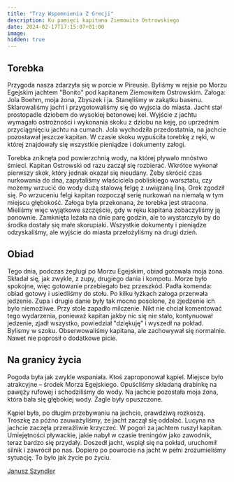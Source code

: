 ```yaml
---
title: "Trzy Wspomnienia Z Grecji"
description: Ku pamięci kapitana Ziemowita Ostrowskiego
date: 2024-02-17T17:15:07+01:00
image: 
hidden: true
---
```


## Torebka

Przygoda nasza zdarzyła się w porcie w Pireusie. Byliśmy w rejsie po Morzu Egejskim jachtem "Bonito" pod kapitanem Ziemowitem Ostrowskim. Załoga: Jola Boehm, moja żona, Zbyszek i ja. Stanęliśmy w zakątku basenu. Sklarowaliśmy jacht i przygotowaliśmy się do wyjscia do miasta. Jacht stał prostopadle dziobem do wysokiej betonowej kei. Wyjście z  jachtu wymagało ostrożności i wykonania skoku z dziobu na keję, po uprzednim przyciągnięciu jachtu na cumach. Jola wychodziła przedostatnia, na jachcie pozostawał jeszcze kapitan. W czasie skoku wypuściła torebkę z ręki, w której znajdowały się wszystkie pieniądze i dokumenty załogi.

Torebka zniknęła pod powierzchnią wody, na której pływało mnóstwo śmieci. Kapitan Ostrowski od razu zaczął się rozbierać. Wkrótce wykonał pierwszy skok, który jednak okazał się nieudany. Żeby skrócić czas nurkowania do dna, zapytaliśmy właściciela pobliskiego warsztatu, czy możemy wrzucić do wody dużą stalową felgę z uwiązaną liną. Grek zgodził się. Po wrzuceniu felgi kapitan rozpoczął serię nurkowań na niemałą w tym miejscu głębokość. Załoga była przekonana, że torebka jest stracona. Mieliśmy więc wyjątkowe szczęście, gdy w ręku kapitana zobaczyliśmy ją ponownie. Zamknięta  leżała na dnie parę godzin, ale to wystarczyło by do środka dostały się małe skorupiaki. Wszystkie dokumenty  i pieniądze odzyskaliśmy, ale wyjście do miasta przełożyliśmy na drugi dzień.

## Obiad

Tego dnia, podczas żeglugi po Morzu Egejskim, obiad gotowała moja żona. Składał się, jak zwykle, z zupy, drugiego dania i kompotu. Morze było spokojne, więc gotowanie przebiegało bez przeszkód. Padła komenda: obiad gotowy i usiedliśmy do stołu. Po kilku łyżkach załoga przerwała jedzenie. Zupa i drugie danie były tak mocno posolone, że zjedzenie ich było niemożliwe. Przy stole zapadło milczenie. Nikt nie chciał komentować tego wydarzenia, ponieważ kapitan jakby nic się  nie stało, kontynuował jedzenie, zjadł wszystko, powiedział "dziękuję" i wyszedł na pokład. Bylismy w szoku. Obserwowaliśmy kapitana, ale zachowywał się normalnie. Nawet nie poprosił o dodatkowe picie.

## Na  granicy życia

Pogoda była jak zwykle wspaniała. Ktoś zaproponował kąpiel. Miejsce było atrakcyjne – środek Morza Egejskiego. Opuścliśmy składaną drabinkę na pawęży rufowej i schodziliśmy do wody. Na  jachcie pozostała moja żona, która bała się głębokiej wody. Żagle były opuszczone.

Kąpiel była, po długim przebywaniu na jachcie, prawdziwą rozkoszą. Troszkę za późno zauważyliśmy, że jacht zaczął się oddalać. Lucyna  na jachcie zaczęła przeraźliwie krzyczeć. W pogoń za jachtem ruszył kapitan. Umiejętności pływackie, jakie nabył w czasie treningów jako zawodnik, teraz bardzo się przydały. Doszedł jacht, wspiął się na pokład, uruchomił silnik i zawrócił po nas. Dopiero po powrocie na jacht w pełni zrozumieliśmy sytuację. To było jak życie po życiu.

[Janusz Szyndler](http://kinkiet78.blogspot.com/)
